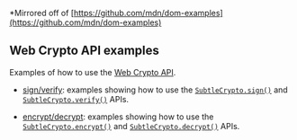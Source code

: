 *Mirrored off of [https://github.com/mdn/dom-examples](https://github.com/mdn/dom-examples)
## Web Crypto API examples

Examples of how to use the [Web Crypto API](https://developer.mozilla.org/docs/Web/API/Web_Crypto_API).

* [sign/verify](./sign-verify/index.html): examples showing how to use the [`SubtleCrypto.sign()`](https://developer.mozilla.org/docs/Web/API/SubtleCrypto/sign) and [`SubtleCrypto.verify()`](https://developer.mozilla.org/docs/Web/API/SubtleCrypto/verify) APIs.

* [encrypt/decrypt](./encrypt-decrypt/index.html): examples showing how to use the [`SubtleCrypto.encrypt()`](https://developer.mozilla.org/docs/Web/API/SubtleCrypto/encrypt) and [`SubtleCrypto.decrypt()`](https://developer.mozilla.org/docs/Web/API/SubtleCrypto/decrypt) APIs.
